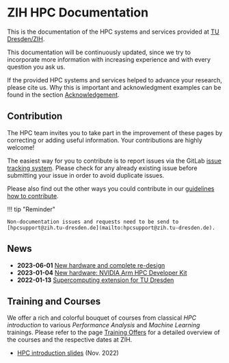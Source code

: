 # ZIH HPC Documentation

This is the documentation of the HPC systems and services provided at
[TU Dresden/ZIH](https://tu-dresden.de/zih/).

This documentation will be continuously updated, since we try
to incorporate more information with increasing experience and with every question you ask us.

If the provided HPC systems and services helped to advance your research, please cite us. Why this
is important and acknowledgment examples can be found in the section
[Acknowledgement](https://doc.zih.tu-dresden.de/application/acknowledgement/).

## Contribution

The HPC team invites you to take part in the improvement of these pages by correcting or adding
useful information. Your contributions are highly welcome!

The easiest way for you to contribute is to report issues via
the GitLab
[issue tracking system](https://gitlab.hrz.tu-chemnitz.de/zih/hpcsupport/hpc-compendium/-/issues).
Please check for any already existing issue before submitting your issue in order to avoid duplicate
issues.

Please also find out the other ways you could contribute in our
[guidelines how to contribute](contrib/howto_contribute.md).

!!! tip "Reminder"

    Non-documentation issues and requests need to be send to
    [hpcsupport@zih.tu-dresden.de](mailto:hpcsupport@zih.tu-dresden.de).

## News

* **2023-06-01** [New hardware and complete re-design](jobs_and_resources/architecture_2023.md)
* **2023-01-04** [New hardware: NVIDIA Arm HPC Developer Kit](jobs_and_resources/arm_hpc_devkit.md)
* **2022-01-13** [Supercomputing extension for TU Dresden](https://tu-dresden.de/zih/die-einrichtung/news/supercomputing-cluster-2022)

## Training and Courses

We offer a rich and colorful bouquet of courses from classical *HPC introduction* to various
*Performance Analysis* and *Machine Learning* trainings. Please refer to the page
[Training Offers](https://tu-dresden.de/zih/hochleistungsrechnen/nhr-training)
for a detailed overview of the courses and the respective dates at ZIH.

* [HPC introduction slides](misc/HPC-Introduction.pdf) (Nov. 2022)
